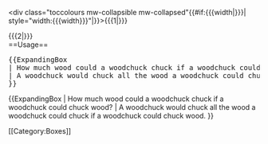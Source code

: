 <includeonly><div class="toccolours mw-collapsible mw-collapsed"{{#if:{{{width|}}}| style="width:{{{width}}}"|}}>{{{1|}}}<div class="mw-collapsible-content">{{{2|}}}</div></div>
</includeonly>
<noinclude>==Usage==
<pre>
{{ExpandingBox
| How much wood could a woodchuck chuck if a woodchuck could chuck wood?
| A woodchuck would chuck all the wood a woodchuck could chuck if a woodchuck could chuck wood.
}}
</pre>
{{ExpandingBox
| How much wood could a woodchuck chuck if a woodchuck could chuck wood?
| A woodchuck would chuck all the wood a woodchuck could chuck if a woodchuck could chuck wood.
}}

[[Category:Boxes]]
</noinclude>
